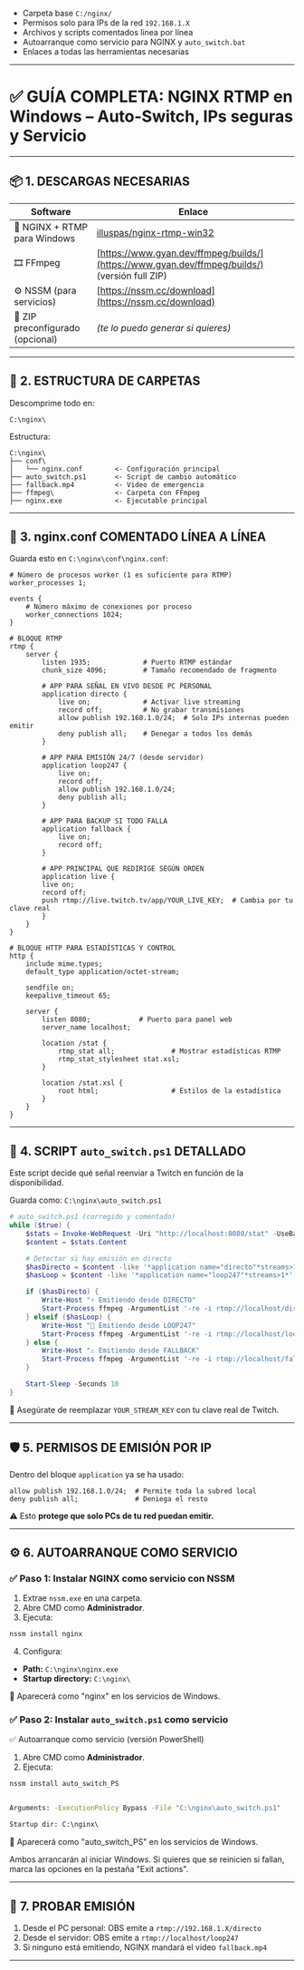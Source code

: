 * Carpeta base `C:/nginx/`
* Permisos solo para IPs de la red `192.168.1.X`
* Archivos y scripts comentados línea por línea
* Autoarranque como servicio para NGINX y `auto_switch.bat`
* Enlaces a todas las herramientas necesarias

---

# ✅ GUÍA COMPLETA: NGINX RTMP en Windows – Auto-Switch, IPs seguras y Servicio

---

## 📦 1. DESCARGAS NECESARIAS

| Software                         | Enlace                                                                                        |
| -------------------------------- | --------------------------------------------------------------------------------------------- |
| 🔻 NGINX + RTMP para Windows     | [illuspas/nginx-rtmp-win32](https://github.com/illuspas/nginx-rtmp-win32/releases)            |
| 🎞 FFmpeg                        | [https://www.gyan.dev/ffmpeg/builds/](https://www.gyan.dev/ffmpeg/builds/) (versión full ZIP) |
| ⚙ NSSM (para servicios)          | [https://nssm.cc/download](https://nssm.cc/download)                                          |
| 📁 ZIP preconfigurado (opcional) | *(te lo puedo generar si quieres)*                                                            |

---

## 📂 2. ESTRUCTURA DE CARPETAS

Descomprime todo en:

```
C:\nginx\
```

Estructura:

```
C:\nginx\
├── conf\
│   └── nginx.conf        <- Configuración principal
├── auto_switch.ps1       <- Script de cambio automático
├── fallback.mp4          <- Video de emergencia
├── ffmpeg\               <- Carpeta con FFmpeg
├── nginx.exe             <- Ejecutable principal
```

---

## 📝 3. nginx.conf COMENTADO LÍNEA A LÍNEA

Guarda esto en `C:\nginx\conf\nginx.conf`:

```nginx
# Número de procesos worker (1 es suficiente para RTMP)
worker_processes 1;

events {
    # Número máximo de conexiones por proceso
    worker_connections 1024;
}

# BLOQUE RTMP
rtmp {
    server {
        listen 1935;             # Puerto RTMP estándar
        chunk_size 4096;         # Tamaño recomendado de fragmento

        # APP PARA SEÑAL EN VIVO DESDE PC PERSONAL
        application directo {
            live on;             # Activar live streaming
            record off;          # No grabar transmisiones
            allow publish 192.168.1.0/24;  # Solo IPs internas pueden emitir
            deny publish all;    # Denegar a todos los demás
        }

        # APP PARA EMISIÓN 24/7 (desde servidor)
        application loop247 {
            live on;
            record off;
            allow publish 192.168.1.0/24;
            deny publish all;
        }

        # APP PARA BACKUP SI TODO FALLA
        application fallback {
            live on;
            record off;
        }

        # APP PRINCIPAL QUE REDIRIGE SEGÚN ORDEN
        application live {
	    live on;
	    record off;
	    push rtmp://live.twitch.tv/app/YOUR_LIVE_KEY;  # Cambia por tu clave real
        }
    }
}

# BLOQUE HTTP PARA ESTADÍSTICAS Y CONTROL
http {
    include mime.types;
    default_type application/octet-stream;

    sendfile on;
    keepalive_timeout 65;

    server {
        listen 8080;            # Puerto para panel web
        server_name localhost;

        location /stat {
            rtmp_stat all;              # Mostrar estadísticas RTMP
            rtmp_stat_stylesheet stat.xsl;
        }

        location /stat.xsl {
            root html;                  # Estilos de la estadística
        }
    }
}
```

---

## 🤖 4. SCRIPT `auto_switch.ps1` DETALLADO

Este script decide qué señal reenviar a Twitch en función de la disponibilidad.

Guarda como: `C:\nginx\auto_switch.ps1`

```ps1
# auto_switch.ps1 (corregido y comentado)
while ($true) {
    $stats = Invoke-WebRequest -Uri "http://localhost:8080/stat" -UseBasicParsing
    $content = $stats.Content

    # Detectar si hay emisión en directo
    $hasDirecto = $content -like '*application name="directo"*streams>1*'
    $hasLoop = $content -like '*application name="loop247"*streams>1*'

    if ($hasDirecto) {
        Write-Host "⚡ Emitiendo desde DIRECTO"
        Start-Process ffmpeg -ArgumentList '-re -i rtmp://localhost/directo -c copy -f flv rtmp://localhost/live' -NoNewWindow -Wait
    } elseif ($hasLoop) {
        Write-Host "🔁 Emitiendo desde LOOP247"
        Start-Process ffmpeg -ArgumentList '-re -i rtmp://localhost/loop247 -c copy -f flv rtmp://localhost/live' -NoNewWindow -Wait
    } else {
        Write-Host "⚠️ Emitiendo desde FALLBACK"
        Start-Process ffmpeg -ArgumentList '-re -i rtmp://localhost/fallback -c copy -f flv rtmp://localhost/live' -NoNewWindow -Wait
    }

    Start-Sleep -Seconds 10
}

```

🔧 Asegúrate de reemplazar `YOUR_STREAM_KEY` con tu clave real de Twitch.

---

## 🛡 5. PERMISOS DE EMISIÓN POR IP

Dentro del bloque `application` ya se ha usado:

```nginx
allow publish 192.168.1.0/24;  # Permite toda la subred local
deny publish all;              # Deniega el resto
```

⚠ Esto **protege que solo PCs de tu red puedan emitir.**

---

## ⚙️ 6. AUTOARRANQUE COMO SERVICIO

### ✅ Paso 1: Instalar NGINX como servicio con NSSM

1. Extrae `nssm.exe` en una carpeta.
2. Abre CMD como **Administrador**.
3. Ejecuta:

```cmd
nssm install nginx
```

4. Configura:

* **Path:** `C:\nginx\nginx.exe`
* **Startup directory:** `C:\nginx\`

📌 Aparecerá como "nginx" en los servicios de Windows.

### ✅ Paso 2: Instalar `auto_switch.ps1` como servicio

✅ Autoarranque como servicio (versión PowerShell)

1. Abre CMD como **Administrador**.
2. Ejecuta:

```cmd
nssm install auto_switch_PS


Arguments: -ExecutionPolicy Bypass -File "C:\nginx\auto_switch.ps1"

Startup dir: C:\nginx\
```
📌 Aparecerá como "auto_switch_PS" en los servicios de Windows.

Ambos arrancarán al iniciar Windows. Si quieres que se reinicien si fallan, marca las opciones en la pestaña "Exit actions".

---

## 🧪 7. PROBAR EMISIÓN

1. Desde el PC personal: OBS emite a `rtmp://192.168.1.X/directo`
2. Desde el servidor: OBS emite a `rtmp://localhost/loop247`
3. Si ninguno está emitiendo, NGINX mandará el video `fallback.mp4`

---
